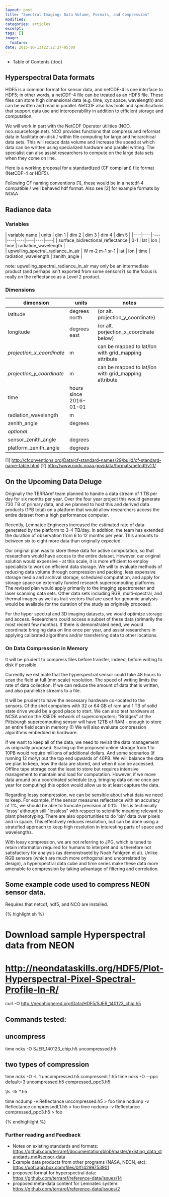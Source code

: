 ```yaml
---
layout: post
title: "Spectral Imaging: Data Volume, Formats, and Compression"
modified:
categories: articles
excerpt:
tags: []
image:
  feature:
date: 2015-10-13T22:22:27-05:00
---
```

* Table of Contents
{:toc}

## Hyperspectral Data formats
 
HDF5 is a common format for sensor data, and netCDF-4 is one interface to HDF5; in other words, a netCDF-4 file can be treated as an HDF5 file.  These files can store high dimensional data (e.g. time, xyz space, wavelength) and can be written and read in parallel. NetCDF also has tools and specifications that support data use and interoperability in addition to efficient storage and computation.

We will work in part with the NetCDF Operator utilities (NCO, nco.sourceforge.net).
NCO provides functions that compress and reformat data in facilitate on-disk / within file computing for large and heirarchical data sets. This will reduce data volume and increase the speed at which data can be written using specialized hardware and parallel writing. The specialist can also assist researchers to compute on the large data sets when they come on line.

Here is a working proposal for a standardized (CF compliant) file format (NetCDF-4 or HDF5).

Following CF naming conventions [1], these would be in a netcdf-4 compatible / well behaved hdf format. Also see [2] for example formats by NOAA

## Radiance data

### Variables

| variable name | units | dim 1 | dim 2 | dim 3 | dim 4 | dim 5 |
|----|----|----|----|----|----|----|----|
| surface_bidirectional_reflectance   |  0-1 |  lat   | lon   | time   |  radiation_wavelength |  
| upwelling_spectral_radiance_in_air | W m-2 m-1 sr-1 |  lat   | lon   | time   |  radiation_wavelength | zenith_angle |

note: upwelling_spectral_radiance_in_air may only be an intermediate product (and perhaps isn't exported from some sensors?) so the focus is really on the reflectance as a Level 2 product.


### Dimensions 

| dimension | units |  notes |
|----|----|---| 
| latitude | degrees north |   (or alt. projection_y_coordinate) | 
| longitude | degrees east |  (or alt. porjection_x_coordinate below)|
| _projection_x_coordinate_ | m | can be mapped to lat/lon with grid_mapping attribute |
| _projection_y_coordinate_ | m |   can be mapped to lat/lon with grid_mapping attribute | 
| time | hours since 2016-01-01|  
| radiation_wavelength | m  |
| zenith_angle | degrees |
|  _optional_  |    |
|  sensor_zenith_angle | degrees |
|  platform_zenith_angle | degrees  |  

[1] http://cfconventions.org/Data/cf-standard-names/29/build/cf-standard-name-table.html
[2] http://www.nodc.noaa.gov/data/formats/netcdf/v1.1/


## On the Upcoming Data Deluge

Originally the TERRAref team planned to handle a data stream of 1 TB per day for six months per year.
Over the four year project this would generate 730 TB of primary data, and we planned to host this and derived data products (1PB total) on a platform that would allow researchers access the entire dataset from a high performance computer.

Recently, Lemnatec Engineers increased the estimated rate of data generated by the platform to 3-4 TB/day. In addition, the team has extended the duration of observation from 6 to 12 months per year. This amounts to between six to eight more data than originally expected. 

Our original plan was to store these data for active computation, so that researchers would have access to the entire dataset. However, our original solution would expensive - at this scale, it is more efficient to employ specialists to work on efficient data storage.
We will to evaluate methods of reducing data volume through compression and packing, less expensive storage media and archival storage, scheduled computation, and apply for storage space on externally funded research supercomputing platforms.
The revised plan would apply primarily to the imaging spectrometer and laser scanning data sets. Other data sets including RGB, multi-spectral, and thermal images as well as trait vectors that are used for genomic analysis would be available for the duration of the study as originally proposed.
 
For the hyper spectral and 3D imaging datasets, we would optimize storage and access. Researchers could access a subset of these data (primarily the most recent few months). If there is demonstrated need, we would coordinate bringing data on line once per year, and assist researchers in applying calibrated algorithms and/or transferring data to other locations.

### On Data Compression in Memory

It will be prudent to compress files before transfer, indeed, before writing to disk if possible.

Currently we estimate that the hyperspectral sensor could take 48 hours to scan the field at full (mm scale) resolution. The speed of writing limits the rate of data collection.
If we can reduce the amount of data that is written, and also parallelize streams to a file.

It will be prudent to have the necessary hardware co-located to the sensors. Of the shel computers with 32 or 64 GB of ram and 1 TB of solid state drive would be a good place to start. We can also test hardware at NCSA and on the XSEDE network of supercomputers; "Bridges" at the Pittsburgh supercomputing sensor will have 12TB of RAM - enough to store an entire field scan in memory (!)
We will also evaluate compression algorithms embedded in hardware.

If we want to keep all of the data, we need to revisit the data management as originally proposed. Scaling up the proposed online storage from 1 to 10PB would require millions of additional dollars. And some scenarios (if running 12 mo/y) put the top end upwards of 40PB. We will balance the data we plan to keep, how the data are stored, and when it can be accessed. Offline tape storage cost the least to store but requires intensive management to maintain and load for computation. However, if we move data around on a coordinated schedule (e.g. bringing data online once per year for computing) this option would allow us to at least capture the data. 

Regarding lossy compression, we can be sensible about what data we need to keep. For example, if the sensor measures reflectance with an accuracy of 1%, we should be able to truncate precision at 0.1%. This is technically 'lossy' although still "lossless" with respect to scientific meaning relevant to plant phenotyping. There are also opportunities to do 'bin' data over pixels and in space. This effectively reduces resolution, but can be done using a stratefied approach to keep high resolution in interesting parts of space and wavelengths.

With lossy compression, we are not referring to JPG, which is tuned to retain information required for humans to interpret and is therefore not satisfactory for analysis (as demonstraetd by Noah Fahlgren et al). Unlike RGB sensors (which are much more orthogonal and uncorrelated by design), a hyperspectral data cube and time series make these data more amenable to compression by taking advantage of filtering and correlation.

## Some example code used to compress NEON sensor data.

Requires that netcdf, hdf5, and NCO are installed.

{% highlight sh %}

# Download sample Hyperspectral data from NEON
# http://neondataskills.org/HDF5/Plot-Hyperspectral-Pixel-Spectral-Profile-In-R/

curl -O http://neonhighered.org/Data/HDF5/SJER_140123_chip.h5

## Commands tested:

## uncompress
time ncks -O SJER_140123_chip.h5 uncompressed.h5
## two types of compression
time ncks -O -L 1 uncompressed.h5 compressedL1.h5
time ncks -O --ppc default=3 uncompressed.h5 compressed_ppc3.h5

\ls -ltr *.h5

time ncdump -v Reflectance uncompressed.h5 > foo
time ncdump -v Reflectance compressedL1.h5 > foo
time ncdump -v Reflectance compressed_ppc3.h5 > foo

{% endhighlight %}

### Further reading and Feedback 

* Notes on existing standards and formats: https://github.com/terraref/documentation/blob/master/existing_data_standards.md#sensor-data
* Example data products from other programs (NASA, NEON, etc): https://uofi.app.box.com/files/0/f/4299753901
* proposed format for hyperspectral data: https://github.com/terraref/reference-data/issues/14
* proposed meta-data content for Lemnatec system: https://github.com/terraref/reference-data/issues/2
